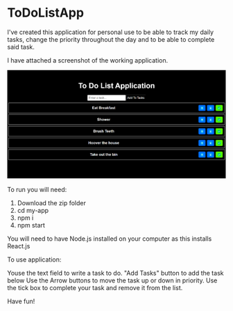 # ToDoListApp

I've created this application for personal use to be able to track my daily tasks, change the priority throughout the day and to be able to complete said task.


I have attached a screenshot of the working application.

![ToDoList](todolistscreenshot.png)


To run you will need:

1) Download the zip folder
2) cd my-app
3) npm i
4) npm start

You will need to have Node.js installed on your computer as this installs React.js

To use application:

Youse the text field to write a task to do.
"Add Tasks" button to add the task below
Use the Arrow buttons to  move the task up or down in priority.
Use the tick box to complete your task and remove it from the list.

Have fun!

